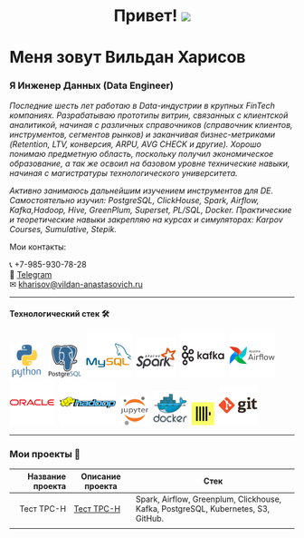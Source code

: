<h1 align="center">Привет!
<img src="https://github.com/blackcater/blackcater/raw/main/images/Hi.gif" height="32"/></h1>
<h1 align="left"> Меня зовут Вильдан Харисов</h1>

<h3 align="left">Я Инженер Данных (Data Engineer)</h3>

*Последние шесть лет работаю в Data-индустрии в крупных FinTech компаниях. Разрабатываю прототипы витрин, связанных с клиентской аналитикой, начиная с различных справочников (справочник клиентов, инструментов, сегментов рынков) и заканчивая бизнес-метриками (Retention, LTV, конверсия, ARPU, AVG CHECK и другие). Хорошо понимаю предметную область, поскольку получил экономическое образование, а так же освоил на базовом уровне технические навыки, начиная с магистратуры технологического университета.*

*Активно занимаюсь дальнейшим изучением инструментов для DE. Самостоятельно изучил: PostgreSQL, ClickHouse, Spark, Airflow, Kafka,Hadoop, Hive, GreenPlum, Superset, PL/SQL, Docker.
Практические и теоретические навыки закрепляю на курсах и симуляторах: Karpov Courses, Sumulative, Stepik.*

Мои контакты:

📞 +7-985-930-78-28\
📲 <a href="https://t.me/V_Kharisov" target="_blank">Telegram </a>\
✉ kharisov@vildan-anastasovich.ru
<hr>
<h4 align="left">Технологический стек 🛠️</h4>
<div>
  <img src="https://github.com/devicons/devicon/blob/master/icons/python/python-original-wordmark.svg" title="Python" alt="Python" width="60" height="60"/>&nbsp;
  <img src="https://github.com/devicons/devicon/blob/master/icons/postgresql/postgresql-original-wordmark.svg" title="PostreSQL" alt="PostreSQL" width="60" height="60"/>&nbsp;
  <img src="https://github.com/devicons/devicon/blob/master/icons/mysql/mysql-original-wordmark.svg" title="MySQL"  alt="MySQL" width="80" height="80"/>&nbsp;
  <img src="https://github.com/devicons/devicon/blob/master/icons/apachespark/apachespark-original-wordmark.svg" title="Spark"  alt="Spark" width="70" height="70"/>&nbsp;
  <img src="https://github.com/devicons/devicon/blob/master/icons/apachekafka/apachekafka-original-wordmark.svg" title="Kafka"  alt="Kafka" width="80" height="80"/>&nbsp;
  <img src="https://github.com/devicons/devicon/blob/master/icons/apacheairflow/apacheairflow-original-wordmark.svg" title="Airflow"  alt="Airflow" width="80" height="80"/>&nbsp;  
  <img src="https://github.com/devicons/devicon/blob/master/icons/oracle/oracle-original.svg" title="Oracle" alt="Oracle" width="80" height="80"/>&nbsp;
  <img src="https://github.com/devicons/devicon/blob/master/icons/hadoop/hadoop-original-wordmark.svg" title="Hadoop"  alt="Hadoop" width="100" height="80"/>&nbsp;
  <img src="https://github.com/devicons/devicon/blob/master/icons/jupyter/jupyter-original-wordmark.svg" title="Jupyter"  alt="Jupyter" width="50" height="50"/>&nbsp;
  <img src="https://github.com/devicons/devicon/blob/master/icons/docker/docker-original-wordmark.svg" title="Docker" alt="Docker" width="60" height="60"/>&nbsp;
  <img src="https://github.com/devicons/devicon/blob/master/icons/clickhouse/clickhouse-original.svg" title="Clickhouse" alt="Clickhouse" width="40" height="40"/>&nbsp;
  <img src="https://github.com/devicons/devicon/blob/master/icons/git/git-original-wordmark.svg" title="Git" alt="Git" width="70" height="70"/>&nbsp;
  
</div>
<hr>
<h3 align="left">Мои проекты 📖</h3>
<div>

| Название проекта | Описание проекта | Стек |
|-----:|-----------|-----------|
|Тест TPC-H|<a href="https://t.me/V_Kharisov" target="_blank">Тест TPC-H </a> | Spark, Airflow, Greenplum, Clickhouse, Kafka, PostgreSQL, Kubernetes, S3, GitHub. |
| | |


</div>
<!--
**vildan-kharisov/vildan-kharisov** is a ✨ _special_ ✨ repository because its `README.md` (this file) appears on your GitHub profile.

Here are some ideas to get you started:

- 🔭 I’m currently working on ...
- 🌱 I’m currently learning ...
- 👯 I’m looking to collaborate on ...
- 🤔 I’m looking for help with ...
- 💬 Ask me about ...
- 📫 How to reach me: ...
- 😄 Pronouns: ...
- ⚡ Fun fact: ...
-->
